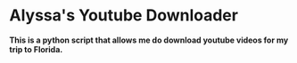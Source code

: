 # Alyssa's Youtube Downloader

**This is a python script that allows me do download youtube videos for my trip to Florida.**
